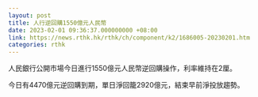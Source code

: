 ```yaml
---
layout: post
title: 人行逆回購1550億元人民幣
date: 2023-02-01 09:36:37.000000000 +08:00
link: https://news.rthk.hk/rthk/ch/component/k2/1686005-20230201.htm
categories: rthk
---
```


人民銀行公開市場今日進行1550億元人民幣逆回購操作，利率維持在2厘。

今日有4470億元逆回購到期，單日淨回籠2920億元，結束早前淨投放趨勢。
